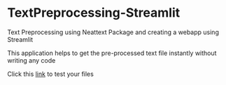 # TextPreprocessing-Streamlit
Text Preprocessing using Neattext Package and creating a webapp using Streamlit

This application helps to get the pre-processed text file instantly without writing any code

Click this [link](https://text-cleaning-app.herokuapp.com/) to test your files
